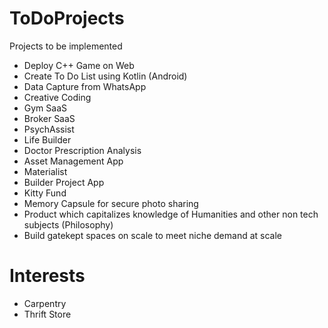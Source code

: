 # ToDoProjects
Projects to be implemented
- Deploy C++ Game on Web
- Create To Do List using Kotlin (Android)
- Data Capture from WhatsApp
- Creative Coding
- Gym SaaS
- Broker SaaS
- PsychAssist
- Life Builder
- Doctor Prescription Analysis
- Asset Management App
- Materialist
- Builder Project App
- Kitty Fund
- Memory Capsule for secure photo sharing
- Product which capitalizes knowledge of Humanities and other non tech subjects (Philosophy)
- Build gatekept spaces on scale to meet niche demand at scale

# Interests
- Carpentry
- Thrift Store
